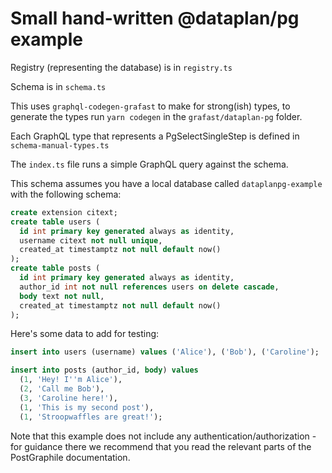 # Small hand-written @dataplan/pg example

Registry (representing the database) is in `registry.ts`

Schema is in `schema.ts`

This uses `graphql-codegen-grafast` to make for strong(ish) types, to generate
the types run `yarn codegen` in the `grafast/dataplan-pg` folder.

Each GraphQL type that represents a PgSelectSingleStep is defined in
`schema-manual-types.ts`

The `index.ts` file runs a simple GraphQL query against the schema.

This schema assumes you have a local database called `dataplanpg-example` with
the following schema:

```sql
create extension citext;
create table users (
  id int primary key generated always as identity,
  username citext not null unique,
  created_at timestamptz not null default now()
);
create table posts (
  id int primary key generated always as identity,
  author_id int not null references users on delete cascade,
  body text not null,
  created_at timestamptz not null default now()
);
```

Here's some data to add for testing:

```sql
insert into users (username) values ('Alice'), ('Bob'), ('Caroline');

insert into posts (author_id, body) values
  (1, 'Hey! I''m Alice'),
  (2, 'Call me Bob'),
  (3, 'Caroline here!'),
  (1, 'This is my second post'),
  (1, 'Stroopwaffles are great!');
```

Note that this example does not include any authentication/authorization - for
guidance there we recommend that you read the relevant parts of the PostGraphile
documentation.
